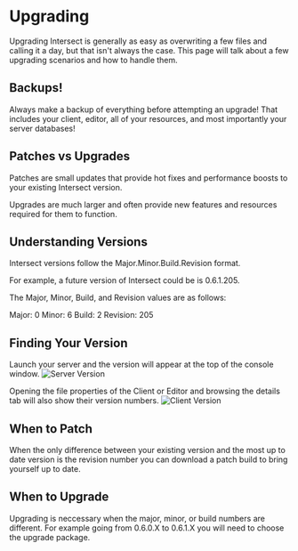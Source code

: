 # Upgrading

Upgrading Intersect is generally as easy as overwriting a few files and calling it a day, but that isn't always the case. This page will talk about a few upgrading scenarios and how to handle them.

## Backups!

Always make a backup of everything before attempting an upgrade! That includes your client, editor, all of your resources, and most importantly your server databases!

## Patches vs Upgrades

Patches are small updates that provide hot fixes and performance boosts to your existing Intersect version.

Upgrades are much larger and often provide new features and resources required for them to function.

## Understanding Versions

Intersect versions follow the Major.Minor.Build.Revision format.

For example, a future version of Intersect could be is 0.6.1.205.

The Major, Minor, Build, and Revision values are as follows:

Major: 0
Minor: 6
Build: 2
Revision: 205

## Finding Your Version

Launch your server and the version will appear at the top of the console window.
![Server Version](https://www.ascensiongamedev.com/resources/filehost/37ca2f5c3182bfeabed6ed29f9d79eab.png)

Opening the file properties of the Client or Editor and browsing the details tab will also show their version numbers.
![Client Version](https://www.ascensiongamedev.com/resources/filehost/4639404bb8324f51d0e44617861460fa.png)

## When to Patch

When the only difference between your existing version and the most up to date version is the revision number you can download a patch build to bring yourself up to date.

## When to Upgrade

Upgrading is neccessary when the major, minor, or build numbers are different. For example going from 0.6.0.X to 0.6.1.X you will need to choose the upgrade package.